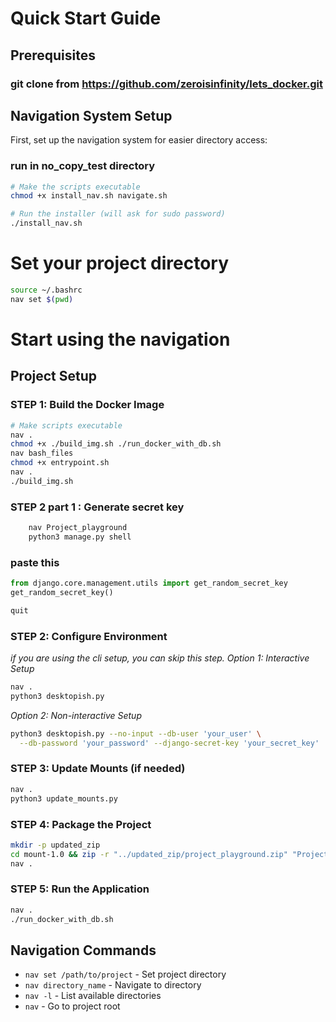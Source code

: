 # Quick Start Guide

## Prerequisites 
### git clone from https://github.com/zeroisinfinity/lets_docker.git

## Navigation System Setup
First, set up the navigation system for easier directory access:

### run in no_copy_test directory
```bash
# Make the scripts executable
chmod +x install_nav.sh navigate.sh
```
```bash
# Run the installer (will ask for sudo password)
./install_nav.sh
```
# Set your project directory
```bash
source ~/.bashrc
nav set $(pwd)
```
# Start using the navigation


## Project Setup

### STEP 1: Build the Docker Image
```bash
# Make scripts executable
nav .
chmod +x ./build_img.sh ./run_docker_with_db.sh
nav bash_files
chmod +x entrypoint.sh
nav .
./build_img.sh
```

### STEP 2 part 1 : Generate secret key
```bash
    nav Project_playground
    python3 manage.py shell
```
### paste this 
```python
from django.core.management.utils import get_random_secret_key
get_random_secret_key()
```
```python
quit
```

### STEP 2: Configure Environment
*if you are using the cli setup, you can skip this step.*
*Option 1: Interactive Setup*
```bash
nav .
python3 desktopish.py
```

*Option 2: Non-interactive Setup*
```bash
python3 desktopish.py --no-input --db-user 'your_user' \
  --db-password 'your_password' --django-secret-key 'your_secret_key'
```

### STEP 3: Update Mounts (if needed)
```bash
nav .
python3 update_mounts.py
```

### STEP 4: Package the Project
```bash
mkdir -p updated_zip
cd mount-1.0 && zip -r "../updated_zip/project_playground.zip" "Project_playground"
nav .
```

### STEP 5: Run the Application
```bash
nav .
./run_docker_with_db.sh
```

## Navigation Commands
- `nav set /path/to/project` - Set project directory
- `nav directory_name` - Navigate to directory
- `nav -l` - List available directories
- `nav` - Go to project root